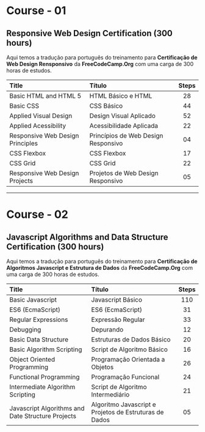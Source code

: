 # Course - 01
## Responsive Web Design Certification (300 hours)

Aqui temos a tradução para português do treinamento para **Certificação de Web Design Rensponsivo** da **FreeCodeCamp.Org** com uma carga de 300 horas de estudos.

| Title        					            | Título           					            | Steps |
| :-------------------------------- | :-------------------------------------| :----:|
| Basic HTML and HTML 5      	      | HTML Básico e HTML				            | 28	 	|
| Basic CSS      				            | CSS Básico      					            | 44 		|
| Applied Visual Design 		        | Design Visual Aplicado  			        | 52		|
| Applied Acessibility 			        | Acessibilidade Aplicada			          | 22		|
| Responsive Web Design Principles  | Princípios de Web Design Responsivo   | 04		|
| CSS Flexbox                       | CSS Flexbox                           | 17		|
| CSS Grid                          | CSS Grid                              | 22		|
| Responsive Web Design Projects    | Projetos de Web Design Responsivo     | 05		|

---

# Course - 02
## Javascript Algorithms and Data Structure Certification (300 hours)

Aqui temos a tradução para português do treinamento para **Certificação de Algoritmos Javascript e Estrutura de Dados** da **FreeCodeCamp.Org** com uma carga de 300 horas de estudos.

| Title        					                              | Título           					                              | Steps |
| :-------------------------------------------------- | :------------------------------------------------------ | :----:|
| Basic Javascript      	                            | Javascript Básico 				                              | 110	 	|
| ES6 (EcmaScript)      				                      | ES6 (EcmaScript)      					                        | 31 		|
| Regular Expressions    		                          | Expressão Regular       			                          | 33		|
| Debugging            			                          | Depurando             			                            | 12		|
| Basic Data Structure                                | Estruturas de Dados Básico                              | 20		|
| Basic Algorithm Scripting                           | Script de Algoritmo Básico                              | 16		|
| Object Oriented Programming                         | Programação Orientada a Objetos                         | 26		|
| Functional Programming                              | Programação Funcional                                   | 24		|
| Intermediate Algorithm Scripting                    | Script de Algoritmo Intermediário                       | 21		|
| Javascript Algorithms and Date Structure Projects   | Algoritmo Javascript e Projetos de Estruturas de Dados  | 05		|
